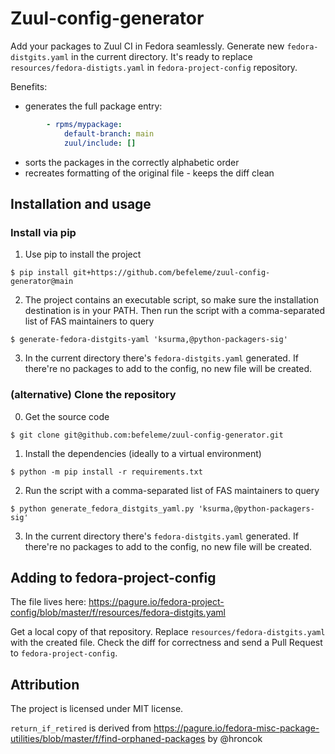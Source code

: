 # Zuul-config-generator

Add your packages to Zuul CI in Fedora seamlessly.
Generate new `fedora-distgits.yaml` in the current directory.
It's ready to replace `resources/fedora-distigts.yaml` in `fedora-project-config` repository.

Benefits:

- generates the full package entry:

```yaml
        - rpms/mypackage:
            default-branch: main
            zuul/include: []
```

- sorts the packages in the correctly alphabetic order
- recreates formatting of the original file - keeps the diff clean

## Installation and usage

### Install via pip

1. Use pip to install the project
```
$ pip install git+https://github.com/befeleme/zuul-config-generator@main
```

2. The project contains an executable script, so make sure the installation
destination is in your PATH.
Then run the script with a comma-separated list of FAS maintainers to query
```
$ generate-fedora-distgits-yaml 'ksurma,@python-packagers-sig'
```

3. In the current directory there's `fedora-distgits.yaml` generated.
If there're no packages to add to the config, no new file will be created.

### (alternative) Clone the repository

0. Get the source code
```
$ git clone git@github.com:befeleme/zuul-config-generator.git
```

1. Install the dependencies (ideally to a virtual environment)
```
$ python -m pip install -r requirements.txt
```

2. Run the script with a comma-separated list of FAS maintainers to query
```
$ python generate_fedora_distgits_yaml.py 'ksurma,@python-packagers-sig'
```

3. In the current directory there's `fedora-distgits.yaml` generated.
If there're no packages to add to the config, no new file will be created.

## Adding to fedora-project-config

The file lives here: https://pagure.io/fedora-project-config/blob/master/f/resources/fedora-distgits.yaml

Get a local copy of that repository.
Replace `resources/fedora-distgits.yaml` with the created file.
Check the diff for correctness and send a Pull Request to `fedora-project-config`.

## Attribution

The project is licensed under MIT license.

`return_if_retired` is derived from https://pagure.io/fedora-misc-package-utilities/blob/master/f/find-orphaned-packages by @hroncok
